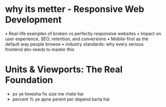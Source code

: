 # why its metter - Responsive Web Development
• Real-life examples of broken vs perfectly responsive websites
• Impact on user experience, SEO, retention, and conversions
• Mobile-first as the default way people browse
• industry standards: why every serious frontend dev needs to master this


# Units & Viewports: The Real Foundation
- px  ye hmesha fix size me rhete hai 
- percent %   ye apne perent per depend karta hai 